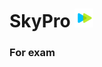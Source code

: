 # SkyPro <img src="https://github.com/cestxvcdim/skypro_static/blob/main/icons/skypro_icon.png" width="30">

### For exam
